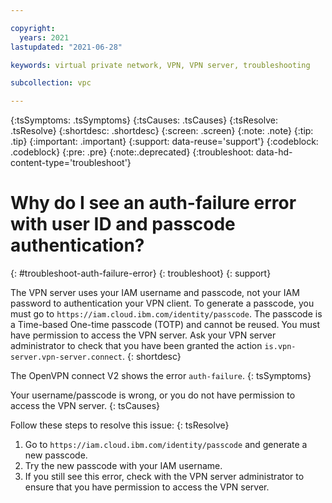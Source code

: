 ```yaml
---

copyright:
  years: 2021
lastupdated: "2021-06-28"

keywords: virtual private network, VPN, VPN server, troubleshooting

subcollection: vpc

---
```


{:tsSymptoms: .tsSymptoms}
{:tsCauses: .tsCauses}
{:tsResolve: .tsResolve}
{:shortdesc: .shortdesc}
{:screen: .screen}
{:note: .note}
{:tip: .tip}
{:important: .important}
{:support: data-reuse='support'}
{:codeblock: .codeblock}
{:pre: .pre}
{:note:.deprecated}
{:troubleshoot: data-hd-content-type='troubleshoot'}

# Why do I see an auth-failure error with user ID and passcode authentication?
{: #troubleshoot-auth-failure-error}
{: troubleshoot}
{: support}

The VPN server uses your IAM username and passcode, not your IAM password to authentication your VPN client. To generate a passcode, you must go to `https://iam.cloud.ibm.com/identity/passcode`. The passcode is a Time-based One-time passcode (TOTP) and cannot be reused. You must have permission to access the VPN server. Ask your VPN server administrator to check that you have been granted the action `is.vpn-server.vpn-server.connect`.
{: shortdesc}

The OpenVPN connect V2 shows the error `auth-failure`.
{: tsSymptoms}

Your username/passcode is wrong, or you do not have permission to access the VPN server.
{: tsCauses}

Follow these steps to resolve this issue:
{: tsResolve}

1. Go to `https://iam.cloud.ibm.com/identity/passcode` and generate a new passcode.
1. Try the new passcode with your IAM username.
1. If you still see this error, check with the VPN server administrator to ensure that you have permission to access the VPN server.

